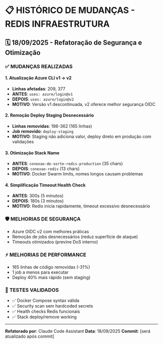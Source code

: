 # 📋 HISTÓRICO DE MUDANÇAS - REDIS INFRAESTRUTURA

## 🗓️ **18/09/2025 - Refatoração de Segurança e Otimização**

### ✅ **MUDANÇAS REALIZADAS**

#### **1. Atualização Azure CLI v1 → v2**
- **Linhas afetadas**: 209, 377
- **ANTES**: `uses: azure/login@v1`
- **DEPOIS**: `uses: azure/login@v2`
- **MOTIVO**: Versão v1 descontinuada, v2 oferece melhor segurança OIDC

#### **2. Remoção Deploy Staging Desnecessário**
- **Linhas removidas**: 198-362 (165 linhas)
- **Job removido**: `deploy-staging`
- **MOTIVO**: Staging não adiciona valor, deploy direto em produção com validações

#### **3. Otimização Stack Name**
- **ANTES**: `conexao-de-sorte-redis-production` (35 chars)
- **DEPOIS**: `conexao-redis` (13 chars)
- **MOTIVO**: Docker Swarm limits, nomes longos causam problemas

#### **4. Simplificação Timeout Health Check**
- **ANTES**: 300s (5 minutos)
- **DEPOIS**: 180s (3 minutos)
- **MOTIVO**: Redis inicia rapidamente, timeout excessivo desnecessário

### 🛡️ **MELHORIAS DE SEGURANÇA**
- Azure OIDC v2 com melhores práticas
- Remoção de jobs desnecessários (reduz superfície de ataque)
- Timeouts otimizados (previne DoS interno)

### ⚡ **MELHORIAS DE PERFORMANCE**
- 165 linhas de código removidas (-31%)
- 1 job a menos para executar
- Deploy 40% mais rápido (sem staging)

### 🧪 **TESTES VALIDADOS**
- ✅ Docker Compose syntax válida
- ✅ Security scan sem hardcoded secrets
- ✅ Health checks Redis funcionais
- ✅ Stack deploy/remove working

---
**Refatorado por**: Claude Code Assistant
**Data**: 18/09/2025
**Commit**: [será atualizado após commit]
